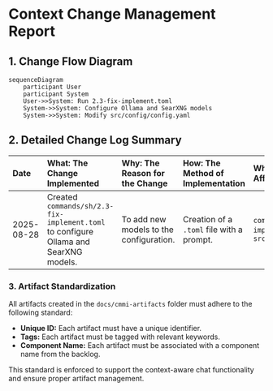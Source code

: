 # Context Change Management Report

## 1. Change Flow Diagram

```mermaid
sequenceDiagram
    participant User
    participant System
    User->>System: Run 2.3-fix-implement.toml
    System->>System: Configure Ollama and SearXNG models
    System->>System: Modify src/config/config.yaml
```

## 2. Detailed Change Log Summary

| Date       | What: The Change Implemented                                                              | Why: The Reason for the Change         | How: The Method of Implementation          | Where: The Artifact(s) Affected                                   |
| :--------- | :---------------------------------------------------------------------------------------- | :------------------------------------- | :----------------------------------------- | :---------------------------------------------------------------- |
| 2025-08-28 | Created `commands/sh/2.3-fix-implement.toml` to configure Ollama and SearXNG models. | To add new models to the configuration. | Creation of a `.toml` file with a prompt. | `commands/sh/2.3-fix-implement.toml`, `src/config/config.yaml` |

### 3. Artifact Standardization

All artifacts created in the `docs/cmmi-artifacts` folder must adhere to the following standard:

*   **Unique ID:** Each artifact must have a unique identifier.
*   **Tags:** Each artifact must be tagged with relevant keywords.
*   **Component Name:** Each artifact must be associated with a component name from the backlog.

This standard is enforced to support the context-aware chat functionality and ensure proper artifact management.
